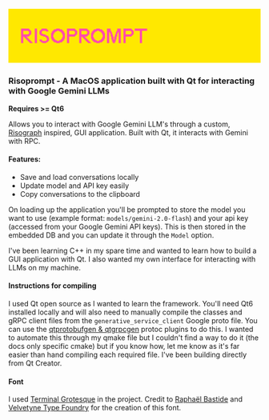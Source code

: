 ![Risoprompt logo](./risoprompt.png)

### Risoprompt - A MacOS application built with Qt for interacting with Google Gemini LLMs

**Requires >= Qt6**

Allows you to interact with Google Gemini LLM's through a custom, [Risograph](https://en.wikipedia.org/wiki/Risograph) inspired, GUI application. Built with Qt, it interacts with Gemini with RPC.

#### Features:

- Save and load conversations locally
- Update model and API key easily
- Copy conversations to the clipboard

On loading up the application you'll be prompted to store the model you want to use (example format: `models/gemini-2.0-flash`) and your api key (accessed from your Google Gemini API keys). This is then stored in the embedded DB and you can update it through the `Model` option.

I've been learning C++ in my spare time and wanted to learn how to build a GUI application with Qt. I also wanted my own interface for interacting with LLMs on my machine.

#### Instructions for compiling

I used Qt open source as I wanted to learn the framework. You'll need Qt6 installed locally and will also need to manually compile the classes and gRPC client files from the `generative_service_client` Google proto file. You can use the [qtprotobufgen & qtgrpcgen](https://doc.qt.io/qt-6/qtgrpc-index.html) protoc plugins to do this. I wanted to automate this through my qmake file but I couldn't find a way to do it (the docs only specific cmake) but if you know how, let me know as it's far easier than hand compiling each required file. I've been building directly from Qt Creator.

#### Font

I used [Terminal Grotesque](https://velvetyne.fr/fonts/terminal-grotesque/) in the project. Credit to [Raphaël Bastide](https://velvetyne.fr/authors/raphael-bastide/) and [Velvetyne Type Foundry](https://velvetyne.fr/) for the creation of this font.
